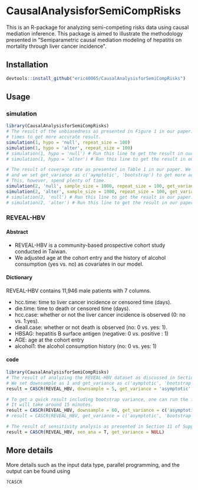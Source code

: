 # CausalAnalysisforSemiCompRisks
This is an R-package for analyzing semi-competing risks data using causal mediation inference. This package is aimed to illustrate the methodology presented in "Semiparametric causal mediation modeling of hepatitis on mortality through liver cancer incidence".

## Installation
```r
devtools::install_github("eric40065/CausalAnalysisforSemiCompRisks")
```

## Usage
### simulation
```r
library(CausalAnalysisforSemiCompRisks)
# The result of the unbiasedness as presented in Figure 1 in our paper. We repeat it 1,000
# times to get more accurate result.
simulation(1, hypo = 'null', repeat_size = 100)
simulation(1, hypo = 'alter', repeat_size = 100)
# simulation(1, hypo = 'null') # Run this line to get the result in our paper.
# simulation(1, hypo = 'alter') # Run this line to get the result in our paper.

# The result of coverage rate as presented in Table 1 in our paper. We repeat it 1,000 times
# and we set get_variance as c('aymptotic', 'bootstrap') to get more accurate result.
# This, however, spend plenty of time.
simulation(2, 'null', sample_size = 1000, repeat_size = 100, get_variance = 'asymptotic')
simulation(2, 'alter', sample_size = 1000, repeat_size = 100, get_variance = 'asymptotic')
# simulation(2, 'null') # Run this line to get the result in our paper.
# simulation(2, 'alter') # Run this line to get the result in our paper.
```
### REVEAL-HBV
#### Abstract
- REVEAL-HBV is a community-based prospective cohort study conducted in Taiwan.
- We adjusted age at the cohort entry and the history of alcohol consumption (yes vs. no) as covariates in our model.
#### Dictionary
REVEAL-HBV contains 11,946 male patients with 7 columns.
- hcc.time: time to liver cancer incidence or censored time (days).
- die.time: time to death or censored time (days).
- hcc.case: whether or not the liver cancer incidence is observed (0: no vs. 1:yes).
- dieall.case: whether or not death is observed (no: 0 vs. yes: 1).
- HBSAG: hepatitis B surface antigen (negative: 0 vs. positive : 1)
- AGE: age at the cohort entry
- alcohol1: the alcohol consumption history (no: 0 vs. yes: 1)
#### code
```r
library(CausalAnalysisforSemiCompRisks)
# The result of analyzing the REVEAL-HBV dataset as discussed in Section 7 in our paper.
# We set downsample as 1 and get_variance as c('aymptotic', 'bootstrap') in our paper.
result = CASCR(REVEAL_HBV, downsample = 5, get_variance = 'asymptotic', plot_result = T)

# To get a quick result including bootstrap variance, one can run the following code.
# It will take around 15 minutes.
result = CASCR(REVEAL_HBV, downsample = 60, get_variance = c('asymptotic', 'bootstrap'), plot_result = T)
# result = CASCR(REVEAL_HBV, get_variance = c('asymptotic', 'bootstrap'), plot_result = T) # Run this line to get the result in our paper.

# The result of sensitivity analysis as presented in Section 11 of Supplement Material.
result = CASCR(REVEAL_HBV, sen_ana = T, get_variance = NULL)
```

## More details
More details such as the input data type, parallel programming, and the output can be found using
```r
?CASCR
```
